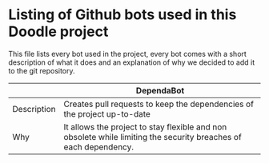 # Listing of Github bots used in this Doodle project
This file lists every bot used in the project, every bot comes with a short description of what it does and an explanation of why we decided to add it to the git repository.

|   | **DependaBot** |
|---|---|
| Description | Creates pull requests to keep the dependencies of the project up-to-date |
| Why | It allows the project to stay flexible and non obsolete while limiting the security breaches of each dependency. |
